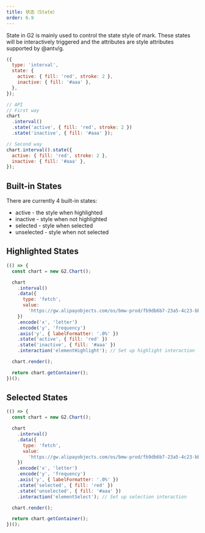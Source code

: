 ```yaml
---
title: 状态（State）
order: 6.9
---
```


State in G2 is mainly used to control the state style of mark. These states will be interactively triggered and the attributes are style attributes supported by @antv/g.

```js
({
  type: 'interval',
  state: {
    active: { fill: 'red', stroke: 2 },
    inactive: { fill: '#aaa' },
  },
});
```

```js
// API
// First way
chart
  .interval()
  .state('active', { fill: 'red', stroke: 2 })
  .state('inactive', { fill: '#aaa' });

// Second way
chart.interval().state({
  active: { fill: 'red', stroke: 2 },
  inactive: { fill: '#aaa' },
});
```

## Built-in States

There are currently 4 built-in states:

- active - the style when highlighted
- inactive - style when not highlighted
- selected - style when selected
- unselected - style when not selected

## Highlighted States

```js | ob
(() => {
  const chart = new G2.Chart();

  chart
    .interval()
    .data({
      type: 'fetch',
      value:
        'https://gw.alipayobjects.com/os/bmw-prod/fb9db6b7-23a5-4c23-bbef-c54a55fee580.csv',
    })
    .encode('x', 'letter')
    .encode('y', 'frequency')
    .axis('y', { labelFormatter: '.0%' })
    .state('active', { fill: 'red' })
    .state('inactive', { fill: '#aaa' })
    .interaction('elementHighlight'); // Set up highlight interaction

  chart.render();

  return chart.getContainer();
})();
```

## Selected States

```js | ob
(() => {
  const chart = new G2.Chart();

  chart
    .interval()
    .data({
      type: 'fetch',
      value:
        'https://gw.alipayobjects.com/os/bmw-prod/fb9db6b7-23a5-4c23-bbef-c54a55fee580.csv',
    })
    .encode('x', 'letter')
    .encode('y', 'frequency')
    .axis('y', { labelFormatter: '.0%' })
    .state('selected', { fill: 'red' })
    .state('unselected', { fill: '#aaa' })
    .interaction('elementSelect'); // Set up selection interaction

  chart.render();

  return chart.getContainer();
})();
```
